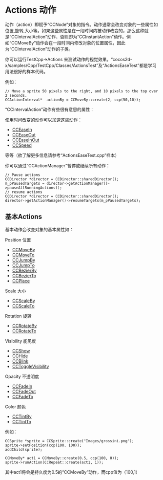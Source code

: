 # Actions 动作

动作（action）即赋予“CCNode”对象的指令。动作通常会改变对象的一些属性如位置,旋转,大小等。如果这些属性是在一段时间内被动作改变的，那么这种就是“CCIntervalAction”动作，否则即为“CCInstantAction”动作。例如“CCMoveBy”动作会在一段时间内修改对象的位置属性，因此为“CCIntervalAction”动作的子类。

你可以运行TestCpp->Actions 来测试动作的视觉效果。“cocos2d-x/samples/Cpp/TestCpp/Classes/ActionsTest”及“ActionsEaseTest”都是学习用法很好的样本代码。

例如：

	// Move a sprite 50 pixels to the right, and 10 pixels to the top over 2 seconds.
	CCActionInterval*  actionBy = CCMoveBy::create(2, ccp(50,10));

“CCIntervalAction”动作有些很有意思的属性：

使用时间改变的动作可以加速这些动作：

- [CCEaseIn](http://www.cocos2d-x.org/reference/native-cpp/V2.2.1/d5/d13/classcocos2d_1_1_c_c_ease_in.html)
- [CCEaseOut](http://www.cocos2d-x.org/reference/native-cpp/V2.2.1/d0/ddb/classcocos2d_1_1_c_c_ease_out.html)
- [CCEaseInOut](http://www.cocos2d-x.org/reference/native-cpp/V2.2.1/d9/d10/classcocos2d_1_1_c_c_ease_in_out.html)
- [CCSpeed](http://www.cocos2d-x.org/reference/native-cpp/V2.2.1/db/d56/classcocos2d_1_1_c_c_speed.html)

等等（欲了解更多信息请参考“ActionsEaseTest.cpp”样本）

你可以通过“CCActionManager”暂停或继续所有动作：

	// Pause actions
	CCDirector *director = CCDirector::sharedDirector();
	m_pPausedTargets = director->getActionManager()->pauseAllRunningActions();
	// resume actions
	CCDirector *director = CCDirector::sharedDirector();
	director->getActionManager()->resumeTargets(m_pPausedTargets);

## 基本Actions

基本动作会改变对象的基本属性如：

Position 位置

- [CCMoveBy](http://www.cocos2d-x.org/reference/native-cpp/V2.2.1/dc/df6/classcocos2d_1_1_c_c_move_by.html)
- [CCMoveTo](http://www.cocos2d-x.org/reference/native-cpp/V2.2.1/d2/d2b/classcocos2d_1_1_c_c_move_to.html)
- [CCJumpBy](http://www.cocos2d-x.org/reference/native-cpp/V2.2.1/db/d25/classcocos2d_1_1_c_c_jump_by.html)
- [CCJumpTo](http://www.cocos2d-x.org/reference/native-cpp/V2.2.1/d2/d6c/classcocos2d_1_1_c_c_jump_to.html)
- [CCBezierBy](http://www.cocos2d-x.org/reference/native-cpp/V2.2.1/df/d33/classcocos2d_1_1_c_c_bezier_by.html)
- [CCBezierTo](http://www.cocos2d-x.org/reference/native-cpp/V2.2.1/dc/d17/classcocos2d_1_1_c_c_bezier_to.html)
- [CCPlace](http://www.cocos2d-x.org/reference/native-cpp/V2.2.1/de/dbf/classcocos2d_1_1_c_c_place.html)


Scale 大小

- [CCScaleBy](http://www.cocos2d-x.org/reference/native-cpp/V2.2.1/d4/d62/classcocos2d_1_1_c_c_scale_by.html)
- [CCScaleTo](http://www.cocos2d-x.org/reference/native-cpp/V2.2.1/da/d23/classcocos2d_1_1_c_c_scale_to.html)

Rotation 旋转

- [CCRotateBy](http://www.cocos2d-x.org/reference/native-cpp/V2.2.1/d6/d57/classcocos2d_1_1_c_c_rotate_by.html)
- [CCRotateTo](http://www.cocos2d-x.org/reference/native-cpp/V2.2.1/d9/df5/classcocos2d_1_1_c_c_rotate_to.html)

Visibility 能见度

- [CCShow](http://www.cocos2d-x.org/reference/native-cpp/V2.2.1/d3/de8/classcocos2d_1_1_c_c_show.html)
- [CCHide](http://www.cocos2d-x.org/reference/native-cpp/V2.2.1/d1/d72/classcocos2d_1_1_c_c_hide.html)
- [CCBlink](http://www.cocos2d-x.org/reference/native-cpp/V2.2.1/d8/de2/classcocos2d_1_1_c_c_blink.html)
- [CCToggleVisibility](http://www.cocos2d-x.org/reference/native-cpp/V2.2.1/dc/d90/classcocos2d_1_1_c_c_toggle_visibility.html)

Opacity 不透明度

- [CCFadeIn](http://www.cocos2d-x.org/reference/native-cpp/V2.2.1/d7/d89/classcocos2d_1_1_c_c_fade_in.html)
- [CCFadeOut](http://www.cocos2d-x.org/reference/native-cpp/V2.2.1/d6/d6d/classcocos2d_1_1_c_c_fade_out.html)
- [CCFadeTo](http://www.cocos2d-x.org/reference/native-cpp/V2.2.1/da/d44/classcocos2d_1_1_c_c_fade_to.html)

Color 颜色

- [CCTintBy](http://www.cocos2d-x.org/reference/native-cpp/V2.2.1/de/de1/classcocos2d_1_1_c_c_tint_by.html)
- [CCTintTo](http://www.cocos2d-x.org/reference/native-cpp/V2.2.1/dd/dfa/classcocos2d_1_1_c_c_tint_to.html)

例如：

	CCSprite *sprite = CCSprite::create("Images/grossini.png");
	sprite->setPosition(ccp(100, 100));
	addChild(sprite);
	
	CCMoveBy* act1 = CCMoveBy::create(0.5, ccp(100, 0));
	sprite->runAction(CCRepeat::create(act1, 1));


其中act1将会是持久度为0.5的“CCMoveBy”动作，而cpp值为（100,1）